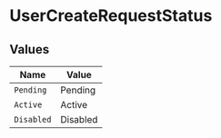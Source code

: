 # UserCreateRequestStatus


## Values

| Name       | Value      |
| ---------- | ---------- |
| `Pending`  | Pending    |
| `Active`   | Active     |
| `Disabled` | Disabled   |